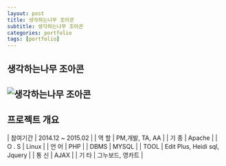 ```yaml
---
layout: post
title: 생각하는나무 조아콘
subtitle: 생각하는나무 조아콘
categories: portfolio
tags: [portfolio]
---
```

## 생각하는나무 조아콘
![생각하는나무 조아콘]()  
-

## 프로젝트 개요

| 참여기간 | 2014.12 ~ 2015.02 |
| 역 할 | PM,개발, TA, AA |
| 기 종 | Apache |
| O . S | Linux |
| 언 어 | PHP |
| DBMS | MYSQL |
| TOOL | Edit Plus, Heidi sql, Jquery |
| 통 신 | AJAX |
| 기 타 | 그누보드, 영카트 |
